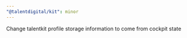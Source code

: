 ```yaml
---
"@talentdigital/kit": minor
---
```


Change talentkit profile storage information to come from cockpit state
